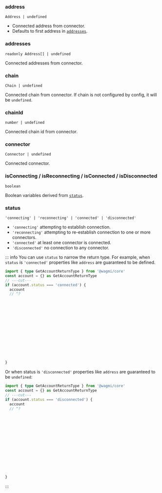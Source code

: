 <!--
<script setup>
const TVariables = 'TVariables'
</script>
-->

### address

`Address | undefined`

- Connected address from connector.
- Defaults to first address in [`addresses`](#addresses).

### addresses

`readonly Address[] | undefined`

Connected addresses from connector.

### chain

`Chain | undefined`

Connected chain from connector. If chain is not configured by config, it will be `undefined`.

### chainId

`number | undefined`

Connected chain id from connector.

### connector

`Connector | undefined`

Connected connector.

### isConnecting / isReconnecting / isConnected / isDisconnected

`boolean`

Boolean variables derived from [`status`](#status).

### status

`'connecting' | 'reconnecting' | 'connected' | 'disconnected'`

- `'connecting'` attempting to establish connection.
- `'reconnecting'` attempting to re-establish connection to one or more connectors.
- `'connected'` at least one connector is connected.
- `'disconnected'` no connection to any connector.

::: info You can use `status` to narrow the return type. 
For example, when `status` is `'connected'` properties like `address` are guaranteed to be defined.

```ts twoslash
import { type GetAccountReturnType } from '@wagmi/core'
const account = {} as GetAccountReturnType
// ---cut---
if (account.status === 'connected') {
  account
  // ^?















}
```

Or when status is `'disconnected'` properties like `address` are guaranteed to be `undefined`:

```ts twoslash
import { type GetAccountReturnType } from '@wagmi/core'
const account = {} as GetAccountReturnType
// ---cut---
if (account.status === 'disconnected') {
  account
  // ^?















}
```
:::
